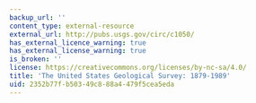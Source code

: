```yaml
---
backup_url: ''
content_type: external-resource
external_url: http://pubs.usgs.gov/circ/c1050/
has_external_licence_warning: true
has_external_license_warning: true
is_broken: ''
license: https://creativecommons.org/licenses/by-nc-sa/4.0/
title: 'The United States Geological Survey: 1879-1989'
uid: 2352b77f-b503-49c8-88a4-479f5cea5eda
---
```


